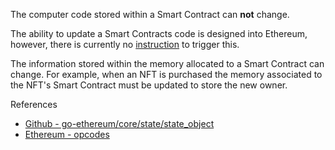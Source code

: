 The computer code stored within a Smart Contract can **not** change.

The ability to update a Smart Contracts code is designed into Ethereum, however,
there is currently no [instruction](https://ethereum.org/en/developers/docs/evm/opcodes/) to trigger this.

The information stored within the memory allocated to a Smart Contract can change.
For example, when an NFT is purchased the memory associated to the NFT's Smart Contract must
be updated to store the new owner.

References
-   [Github - go-ethereum/core/state/state_object](https://github.com/ethereum/go-ethereum/blob/5fb463dddc928eec38de80f63ebdd9d7820d1a72/core/state/state_object.go#L499-L503)
-   [Ethereum - opcodes](https://ethereum.org/en/developers/docs/evm/opcodes/)
